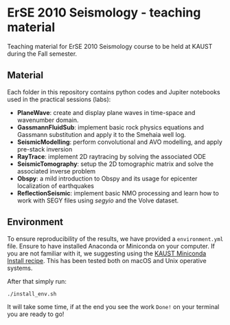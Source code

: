 # ErSE 2010 Seismology - teaching material
Teaching material for ErSE 2010 Seismology course to be held at KAUST during the Fall semester.

## Material

Each folder in this repository contains python codes and Jupiter notebooks used in the practical sessions (labs):

- **PlaneWave**: create and display plane waves in time-space and wavenumber domain.
- **GassmannFluidSub**: implement basic rock physics equations and Gassmann substitution and apply it to the Smehaia well log.
- **SeismicModelling**: perform convolutional and AVO modelling, and apply pre-stack inversion
- **RayTrace**: implement 2D raytracing by solving the associated ODE
- **SeismicTomography**: setup the 2D tomographic matrix and solve the associated inverse problem
- **Obspy**: a mild introduction to Obspy and its usage for epicenter localization of earthquakes
- **ReflectionSeismic**: implement basic NMO processing and learn how to work with SEGY files using *segyio* and the Volve dataset.

## Environment

To ensure reproducibility of the results, we have provided a `environment.yml` file. Ensure to have installed Anaconda or Miniconda on your computer. If you are not familiar with it, we suggesting using the [KAUST Miniconda Install recipe](https://github.com/kaust-rccl/ibex-miniconda-install). This has been tested both on macOS and Unix operative systems.

After that simply run:
```
./install_env.sh
```
It will take some time, if at the end you see the work `Done!` on your terminal you are ready to go!